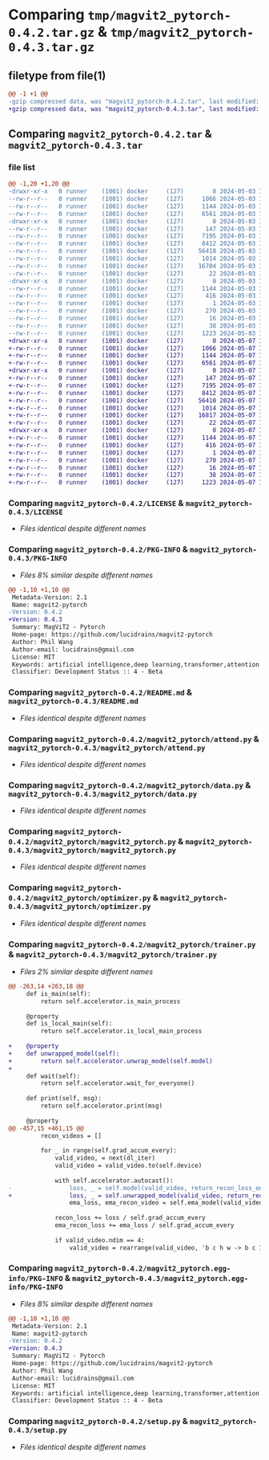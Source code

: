 # Comparing `tmp/magvit2_pytorch-0.4.2.tar.gz` & `tmp/magvit2_pytorch-0.4.3.tar.gz`

## filetype from file(1)

```diff
@@ -1 +1 @@
-gzip compressed data, was "magvit2_pytorch-0.4.2.tar", last modified: Fri May  3 17:30:40 2024, max compression
+gzip compressed data, was "magvit2_pytorch-0.4.3.tar", last modified: Tue May  7 14:16:40 2024, max compression
```

## Comparing `magvit2_pytorch-0.4.2.tar` & `magvit2_pytorch-0.4.3.tar`

### file list

```diff
@@ -1,20 +1,20 @@
-drwxr-xr-x   0 runner    (1001) docker     (127)        0 2024-05-03 17:30:40.842503 magvit2_pytorch-0.4.2/
--rw-r--r--   0 runner    (1001) docker     (127)     1066 2024-05-03 17:30:36.000000 magvit2_pytorch-0.4.2/LICENSE
--rw-r--r--   0 runner    (1001) docker     (127)     1144 2024-05-03 17:30:40.842503 magvit2_pytorch-0.4.2/PKG-INFO
--rw-r--r--   0 runner    (1001) docker     (127)     6561 2024-05-03 17:30:36.000000 magvit2_pytorch-0.4.2/README.md
-drwxr-xr-x   0 runner    (1001) docker     (127)        0 2024-05-03 17:30:40.842503 magvit2_pytorch-0.4.2/magvit2_pytorch/
--rw-r--r--   0 runner    (1001) docker     (127)      147 2024-05-03 17:30:36.000000 magvit2_pytorch-0.4.2/magvit2_pytorch/__init__.py
--rw-r--r--   0 runner    (1001) docker     (127)     7195 2024-05-03 17:30:36.000000 magvit2_pytorch-0.4.2/magvit2_pytorch/attend.py
--rw-r--r--   0 runner    (1001) docker     (127)     8412 2024-05-03 17:30:36.000000 magvit2_pytorch-0.4.2/magvit2_pytorch/data.py
--rw-r--r--   0 runner    (1001) docker     (127)    56410 2024-05-03 17:30:36.000000 magvit2_pytorch-0.4.2/magvit2_pytorch/magvit2_pytorch.py
--rw-r--r--   0 runner    (1001) docker     (127)     1014 2024-05-03 17:30:36.000000 magvit2_pytorch-0.4.2/magvit2_pytorch/optimizer.py
--rw-r--r--   0 runner    (1001) docker     (127)    16704 2024-05-03 17:30:36.000000 magvit2_pytorch-0.4.2/magvit2_pytorch/trainer.py
--rw-r--r--   0 runner    (1001) docker     (127)       22 2024-05-03 17:30:36.000000 magvit2_pytorch-0.4.2/magvit2_pytorch/version.py
-drwxr-xr-x   0 runner    (1001) docker     (127)        0 2024-05-03 17:30:40.842503 magvit2_pytorch-0.4.2/magvit2_pytorch.egg-info/
--rw-r--r--   0 runner    (1001) docker     (127)     1144 2024-05-03 17:30:40.000000 magvit2_pytorch-0.4.2/magvit2_pytorch.egg-info/PKG-INFO
--rw-r--r--   0 runner    (1001) docker     (127)      416 2024-05-03 17:30:40.000000 magvit2_pytorch-0.4.2/magvit2_pytorch.egg-info/SOURCES.txt
--rw-r--r--   0 runner    (1001) docker     (127)        1 2024-05-03 17:30:40.000000 magvit2_pytorch-0.4.2/magvit2_pytorch.egg-info/dependency_links.txt
--rw-r--r--   0 runner    (1001) docker     (127)      270 2024-05-03 17:30:40.000000 magvit2_pytorch-0.4.2/magvit2_pytorch.egg-info/requires.txt
--rw-r--r--   0 runner    (1001) docker     (127)       16 2024-05-03 17:30:40.000000 magvit2_pytorch-0.4.2/magvit2_pytorch.egg-info/top_level.txt
--rw-r--r--   0 runner    (1001) docker     (127)       38 2024-05-03 17:30:40.842503 magvit2_pytorch-0.4.2/setup.cfg
--rw-r--r--   0 runner    (1001) docker     (127)     1223 2024-05-03 17:30:36.000000 magvit2_pytorch-0.4.2/setup.py
+drwxr-xr-x   0 runner    (1001) docker     (127)        0 2024-05-07 14:16:40.628078 magvit2_pytorch-0.4.3/
+-rw-r--r--   0 runner    (1001) docker     (127)     1066 2024-05-07 14:16:36.000000 magvit2_pytorch-0.4.3/LICENSE
+-rw-r--r--   0 runner    (1001) docker     (127)     1144 2024-05-07 14:16:40.628078 magvit2_pytorch-0.4.3/PKG-INFO
+-rw-r--r--   0 runner    (1001) docker     (127)     6561 2024-05-07 14:16:36.000000 magvit2_pytorch-0.4.3/README.md
+drwxr-xr-x   0 runner    (1001) docker     (127)        0 2024-05-07 14:16:40.624078 magvit2_pytorch-0.4.3/magvit2_pytorch/
+-rw-r--r--   0 runner    (1001) docker     (127)      147 2024-05-07 14:16:36.000000 magvit2_pytorch-0.4.3/magvit2_pytorch/__init__.py
+-rw-r--r--   0 runner    (1001) docker     (127)     7195 2024-05-07 14:16:36.000000 magvit2_pytorch-0.4.3/magvit2_pytorch/attend.py
+-rw-r--r--   0 runner    (1001) docker     (127)     8412 2024-05-07 14:16:36.000000 magvit2_pytorch-0.4.3/magvit2_pytorch/data.py
+-rw-r--r--   0 runner    (1001) docker     (127)    56410 2024-05-07 14:16:36.000000 magvit2_pytorch-0.4.3/magvit2_pytorch/magvit2_pytorch.py
+-rw-r--r--   0 runner    (1001) docker     (127)     1014 2024-05-07 14:16:36.000000 magvit2_pytorch-0.4.3/magvit2_pytorch/optimizer.py
+-rw-r--r--   0 runner    (1001) docker     (127)    16817 2024-05-07 14:16:36.000000 magvit2_pytorch-0.4.3/magvit2_pytorch/trainer.py
+-rw-r--r--   0 runner    (1001) docker     (127)       22 2024-05-07 14:16:36.000000 magvit2_pytorch-0.4.3/magvit2_pytorch/version.py
+drwxr-xr-x   0 runner    (1001) docker     (127)        0 2024-05-07 14:16:40.628078 magvit2_pytorch-0.4.3/magvit2_pytorch.egg-info/
+-rw-r--r--   0 runner    (1001) docker     (127)     1144 2024-05-07 14:16:40.000000 magvit2_pytorch-0.4.3/magvit2_pytorch.egg-info/PKG-INFO
+-rw-r--r--   0 runner    (1001) docker     (127)      416 2024-05-07 14:16:40.000000 magvit2_pytorch-0.4.3/magvit2_pytorch.egg-info/SOURCES.txt
+-rw-r--r--   0 runner    (1001) docker     (127)        1 2024-05-07 14:16:40.000000 magvit2_pytorch-0.4.3/magvit2_pytorch.egg-info/dependency_links.txt
+-rw-r--r--   0 runner    (1001) docker     (127)      270 2024-05-07 14:16:40.000000 magvit2_pytorch-0.4.3/magvit2_pytorch.egg-info/requires.txt
+-rw-r--r--   0 runner    (1001) docker     (127)       16 2024-05-07 14:16:40.000000 magvit2_pytorch-0.4.3/magvit2_pytorch.egg-info/top_level.txt
+-rw-r--r--   0 runner    (1001) docker     (127)       38 2024-05-07 14:16:40.628078 magvit2_pytorch-0.4.3/setup.cfg
+-rw-r--r--   0 runner    (1001) docker     (127)     1223 2024-05-07 14:16:36.000000 magvit2_pytorch-0.4.3/setup.py
```

### Comparing `magvit2_pytorch-0.4.2/LICENSE` & `magvit2_pytorch-0.4.3/LICENSE`

 * *Files identical despite different names*

### Comparing `magvit2_pytorch-0.4.2/PKG-INFO` & `magvit2_pytorch-0.4.3/PKG-INFO`

 * *Files 8% similar despite different names*

```diff
@@ -1,10 +1,10 @@
 Metadata-Version: 2.1
 Name: magvit2-pytorch
-Version: 0.4.2
+Version: 0.4.3
 Summary: MagViT2 - Pytorch
 Home-page: https://github.com/lucidrains/magvit2-pytorch
 Author: Phil Wang
 Author-email: lucidrains@gmail.com
 License: MIT
 Keywords: artificial intelligence,deep learning,transformer,attention mechanisms,generative video model
 Classifier: Development Status :: 4 - Beta
```

### Comparing `magvit2_pytorch-0.4.2/README.md` & `magvit2_pytorch-0.4.3/README.md`

 * *Files identical despite different names*

### Comparing `magvit2_pytorch-0.4.2/magvit2_pytorch/attend.py` & `magvit2_pytorch-0.4.3/magvit2_pytorch/attend.py`

 * *Files identical despite different names*

### Comparing `magvit2_pytorch-0.4.2/magvit2_pytorch/data.py` & `magvit2_pytorch-0.4.3/magvit2_pytorch/data.py`

 * *Files identical despite different names*

### Comparing `magvit2_pytorch-0.4.2/magvit2_pytorch/magvit2_pytorch.py` & `magvit2_pytorch-0.4.3/magvit2_pytorch/magvit2_pytorch.py`

 * *Files identical despite different names*

### Comparing `magvit2_pytorch-0.4.2/magvit2_pytorch/optimizer.py` & `magvit2_pytorch-0.4.3/magvit2_pytorch/optimizer.py`

 * *Files identical despite different names*

### Comparing `magvit2_pytorch-0.4.2/magvit2_pytorch/trainer.py` & `magvit2_pytorch-0.4.3/magvit2_pytorch/trainer.py`

 * *Files 2% similar despite different names*

```diff
@@ -263,14 +263,18 @@
     def is_main(self):
         return self.accelerator.is_main_process
 
     @property
     def is_local_main(self):
         return self.accelerator.is_local_main_process
 
+    @property
+    def unwrapped_model(self):
+        return self.accelerator.unwrap_model(self.model)
+
     def wait(self):
         return self.accelerator.wait_for_everyone()
 
     def print(self, msg):
         return self.accelerator.print(msg)
 
     @property
@@ -457,15 +461,15 @@
         recon_videos = []
 
         for _ in range(self.grad_accum_every):
             valid_video, = next(dl_iter)
             valid_video = valid_video.to(self.device)
 
             with self.accelerator.autocast():
-                loss, _ = self.model(valid_video, return_recon_loss_only = True)
+                loss, _ = self.unwrapped_model(valid_video, return_recon_loss_only = True)
                 ema_loss, ema_recon_video = self.ema_model(valid_video, return_recon_loss_only = True)
 
             recon_loss += loss / self.grad_accum_every
             ema_recon_loss += ema_loss / self.grad_accum_every
 
             if valid_video.ndim == 4:
                 valid_video = rearrange(valid_video, 'b c h w -> b c 1 h w')
```

### Comparing `magvit2_pytorch-0.4.2/magvit2_pytorch.egg-info/PKG-INFO` & `magvit2_pytorch-0.4.3/magvit2_pytorch.egg-info/PKG-INFO`

 * *Files 8% similar despite different names*

```diff
@@ -1,10 +1,10 @@
 Metadata-Version: 2.1
 Name: magvit2-pytorch
-Version: 0.4.2
+Version: 0.4.3
 Summary: MagViT2 - Pytorch
 Home-page: https://github.com/lucidrains/magvit2-pytorch
 Author: Phil Wang
 Author-email: lucidrains@gmail.com
 License: MIT
 Keywords: artificial intelligence,deep learning,transformer,attention mechanisms,generative video model
 Classifier: Development Status :: 4 - Beta
```

### Comparing `magvit2_pytorch-0.4.2/setup.py` & `magvit2_pytorch-0.4.3/setup.py`

 * *Files identical despite different names*

